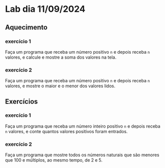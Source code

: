 # Lab dia 11/09/2024

## Aquecimento

### exercício 1
Faça um programa que receba um número positivo `n` e depois receba `n` valores, e calcule e mostre a soma dos valores na tela.

### exercício 2
Faça um programa que receba um número positivo `n` e depois receba `n` valores, e mostre o maior e o menor dos valores lidos.

## Exercícios


### exercício 1
Faça um programa que receba um número inteiro positivo `n` e depois receba `n` valores, e conte quantos valores positivos foram entrados.


### exercício 2
Faça um programa que mostre todos os números naturais que são menores que 100 e múltiplos, ao mesmo tempo, de 2 e 5.


